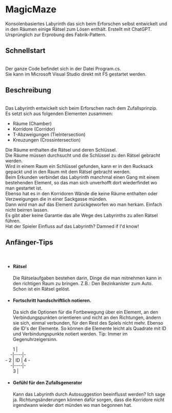 # MagicMaze
Konsolenbasiertes Labyrinth das sich beim Erforschen selbst entwickelt und in den Räumen einige Rätsel zum Lösen enthält. Erstellt mit ChatGPT. Ursprünglich zur Erprobung des Fabrik-Pattern.

<b><h2>Schnellstart</h2></b><br>
Der ganze Code befindet sich in der Datei Program.cs.<br>
Sie kann im Microsoft Visual Studio direkt mit F5 gestartet werden.
<b><h2>Beschreibung</h2></b><br>
Das Labyrinth entwickelt sich beim Erforschen nach dem Zufallsprinzip.<br>
Es setzt sich aus folgenden Elementen zusammen:<br>
* Räume (Chamber)
* Korridore (Corridor)
* T-Abzweigungen (TieIntersection)
* Kreuzungen (Crossintersection)

Die Räume enthalten die Rätsel und deren Schlüssel.<br>
Die Räume müssen durchsucht und die Schlüssel zu den Rätsel gebracht werden.<br>
Wird in einem Raum ein Schlüssel gefunden, kann er in den Rucksack gepackt und in den Raum mit dem Rätsel gebracht werden.<br>
Beim Erkunden verbindet das Labyrinth manchmal einen Gang mit einem bestehenden Element, so das man sich unverhofft dort wiederfindet wo man gestartet ist.<br>
Ebenso hat es in den Korridoren Wände die keine Räume enthalten oder Verzweigungen die in einer Sackgasse münden.<br>
Dann wird man auf das Element zurückgeworfen wo man herkam. Einfach nicht beirren lassen.<br>
Es gibt aber keine Garantie das alle Wege des Labyrinths zu allen Rätsel führen.<br>
Hat der Spieler Einfluss auf das Labyrinth? Damned if I'd know!

<b><h2>Anfänger-Tips</h2></b><br>
* <h4>Rätsel</h4>Die Rätselaufgaben bestehen darin, Dinge die man mitnehmen kann in den richtigen Raum zu bringen. Z.B.: Den Bezinkanister zum Auto. Schon ist ein Rätsel gelöst.
* <h4>Fortschritt handschriftlich notieren.</h4>Da sich die Optionen für die Fortbewegung über ein Element, an den Verbindungspunkten orientieren und nicht an den Richtungen, ändern sie sich, einmal verbunden, für den Rest des Spiels nicht mehr. Ebenso die ID's der Elemente. So können die Elemente leicht als Quadrate mit ID und Verbindungspunkte notiert werden. Tip: Immer im Gegenuhrzeigersinn.<br>
&#160;&#160;&#160;&#160;&#160;&#160;1&#160;&#124;<br>
&#160;&#160;&#160;&#160;&#45;&#124;&#45;&#45;&#45;&#45;&#124;&#45;<br>
&#45;&#160;2&#160;&#124;&#160;ID&#160;&#124;&#160;4&#160;&#45;<br>
&#160;&#160;&#160;&#160;&#45;&#124;&#45;&#45;&#45;&#45;&#124;&#45;<br>
&#160;&#160;&#160;&#160;&#160;&#160;3&#160;&#124;<br>

* <h4>Gefühl für den Zufallsgenerator</h4>Kann das Labyrinth durch Autosuggestion beeinflusst werden? Ich sage ja. Richtungsänderungen können dafür sorgen, dass die Korridore nicht irgendwann wieder dort münden wo man begonnen hat.  
